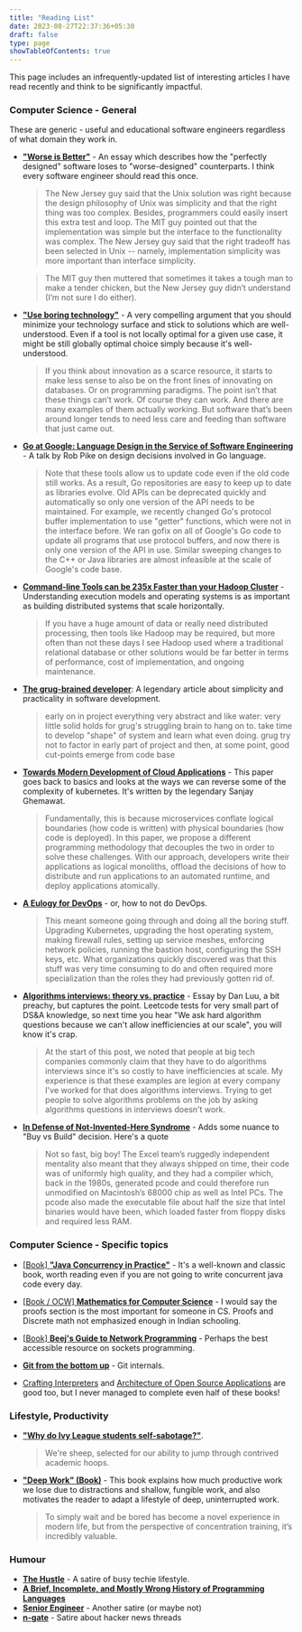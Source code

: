 ```yaml
---
title: "Reading List"
date: 2023-08-27T22:37:36+05:30
draft: false
type: page
showTableOfContents: true
---
```


This page includes an infrequently-updated list of interesting articles I have read recently and think to be significantly impactful.

### Computer Science - General
These are generic - useful and educational software engineers regardless of what domain they work in.

* [__"Worse is Better"__](https://www.dreamsongs.com/RiseOfWorseIsBetter.html) - An essay which describes how the "perfectly designed" software loses to "worse-designed" counterparts. I think every software engineer should read this once.

    > The New Jersey guy said that the Unix solution was right because the design philosophy of Unix was simplicity and that the right thing was too complex. Besides, programmers could easily insert this extra test and loop. The MIT guy pointed out that the implementation was simple but the interface to the functionality was complex. The New Jersey guy said that the right tradeoff has been selected in Unix -- namely, implementation simplicity was more important than interface simplicity.

    > The MIT guy then muttered that sometimes it takes a tough man to make a tender chicken, but the New Jersey guy didn’t understand (I’m not sure I do either).

* [__"Use boring technology"__](https://boringtechnology.club/) - A very compelling argument that you should minimize your technology surface and stick to solutions which are well-understood. Even if a tool is not locally optimal for a given use case, it might be still globally optimal choice simply because it's well-understood.

    >  If you think about innovation as a scarce resource, it starts to make less sense to also be on the front lines of innovating on databases. Or on programming paradigms. The point isn’t that these things can’t work. Of course they can work. And there are many examples of them actually working. But software that’s been around longer tends to need less care and feeding than software that just came out.

* [__Go at Google: Language Design in the Service of Software Engineering__](https://go.dev/talks/2012/splash.article) - A talk by Rob Pike on design decisions involved in Go language.

    >  Note that these tools allow us to update code even if the old code still works. As a result, Go repositories are easy to keep up to date as libraries evolve. Old APIs can be deprecated quickly and automatically so only one version of the API needs to be maintained. For example, we recently changed Go's protocol buffer implementation to use "getter" functions, which were not in the interface before. We ran gofix on all of Google's Go code to update all programs that use protocol buffers, and now there is only one version of the API in use. Similar sweeping changes to the C++ or Java libraries are almost infeasible at the scale of Google's code base. 


* [__Command-line Tools can be 235x Faster than your Hadoop Cluster__](https://adamdrake.com/command-line-tools-can-be-235x-faster-than-your-hadoop-cluster.html) - Understanding execution models and operating systems is as important as building distributed systems that scale horizontally.

    > If you have a huge amount of data or really need distributed processing, then tools like Hadoop may be required, but more often than not these days I see Hadoop used where a traditional relational database or other solutions would be far better in terms of performance, cost of implementation, and ongoing maintenance.

* [__The grug-brained developer__](https://grugbrain.dev): A legendary article about simplicity and practicality in software development.

    > early on in project everything very abstract and like water: very little solid holds for grug's struggling brain to hang on to. take time to develop "shape" of system and learn what even doing. grug try not to factor in early part of project and then, at some point, good cut-points emerge from code base

* [__Towards Modern Development of Cloud Applications__](https://sigops.org/s/conferences/hotos/2023/papers/ghemawat.pdf) - This paper goes back to basics and looks at the ways we can reverse some of the complexity of kubernetes. It's written by the legendary Sanjay Ghemawat.

    > Fundamentally, this is because microservices conflate logical boundaries (how code is written) with physical boundaries (how code is deployed). In this paper, we propose a different programming methodology that decouples the two in order to solve these challenges. With our approach, developers write their applications as logical monoliths, offload the decisions of how to distribute and run applications to an automated runtime, and deploy applications atomically.

* [__A Eulogy for DevOps__](https://matduggan.com/a-eulogy-for-devops/) - or, how to not do DevOps.

    > This meant someone going through and doing all the boring stuff. Upgrading Kubernetes, upgrading the host operating system, making firewall rules, setting up service meshes, enforcing network policies, running the bastion host, configuring the SSH keys, etc. What organizations quickly discovered was that this stuff was very time consuming to do and often required more specialization than the roles they had previously gotten rid of.

* [__Algorithms interviews: theory vs. practice__](https://danluu.com/algorithms-interviews/) - Essay by Dan Luu, a bit preachy, but captures the point. Leetcode tests for very small part of DS&A knowledge, so next time you hear "We ask hard algorithm questions because we can't allow inefficiencies at our scale", you will know it's crap.

    > At the start of this post, we noted that people at big tech companies commonly claim that they have to do algorithms interviews since it's so costly to have inefficiencies at scale. My experience is that these examples are legion at every company I've worked for that does algorithms interviews. Trying to get people to solve algorithms problems on the job by asking algorithms questions in interviews doesn't work.

* [__In Defense of Not-Invented-Here Syndrome__](https://www.joelonsoftware.com/2001/10/14/in-defense-of-not-invented-here-syndrome/) - Adds some nuance to "Buy vs Build" decision. Here's a quote

    > Not so fast, big boy! The Excel team’s ruggedly independent mentality also meant that they always shipped on time, their code was of uniformly high quality, and they had a compiler which, back in the 1980s, generated pcode and could therefore run unmodified on Macintosh’s 68000 chip as well as Intel PCs. The pcode also made the executable file about half the size that Intel binaries would have been, which loaded faster from floppy disks and required less RAM.

### Computer Science - Specific topics
* [[Book] __"Java Concurrency in Practice"__](https://jcip.net/) - It's a well-known and classic book, worth reading even if you are not going to write concurrent java code every day.

* [[Book / OCW] __Mathematics for Computer Science__](https://ocw.mit.edu/courses/6-042j-mathematics-for-computer-science-spring-2015/pages/readings/) - I would say the proofs section is the most important for someone in CS. Proofs and Discrete math not emphasized enough in Indian schooling.

* [[Book] __Beej's Guide to Network Programming__](https://beej.us/guide/bgnet/) - Perhaps the best accessible resource on sockets programming.

* [__Git from the bottom up__](https://jwiegley.github.io/git-from-the-bottom-up/) - Git internals.

* [Crafting Interpreters](https://craftinginterpreters.com/) and [Architecture of Open Source Applications](https://aosabook.org/en/) are good too, but I never managed to complete even half of these books!


### Lifestyle, Productivity
* [__"Why do Ivy League students self-sabotage?"__](https://movingthelimit.com/why-do-ivy-league-students-self-sabotage/).

    > We're sheep, selected for our ability to jump through contrived academic hoops.

* [__"Deep Work" (Book)__](https://books.google.co.in/books/about/Deep_Work_Rules_for_Focused_Success_in_a.html?id=Uc6RzgEACAAJ&source=kp_book_description&redir_esc=y) - This book explains how much productive work we lose due to distractions and shallow, fungible work, and also motivates the reader to adapt a lifestyle of deep, uninterrupted work.

    >  To simply wait and be bored has become a novel experience in modern life, but from the perspective of concentration training, it’s incredibly valuable.

### Humour
* [__The Hustle__](https://www.youtube.com/watch?v=_o7qjN3KF8U&vl=en) - A satire of busy techie lifestyle.
* [__A Brief, Incomplete, and Mostly Wrong History of Programming Languages__](http://james-iry.blogspot.com/2009/05/brief-incomplete-and-mostly-wrong.html)
* [__Senior Engineer__](https://www.youtube.com/watch?v=eSqexFg74F8) - Another satire (or maybe not)
* [__n-gate__](http://n-gate.com/) - Satire about hacker news threads
